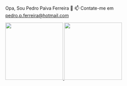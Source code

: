 Opa, Sou Pedro Paiva Ferreira 👋
📫 Contate-me em pedro.p.ferreira@hotmail.com

<div>
<a href="https://github.com/seu-usuário-aqui">
<img loading="lazy" height="180em" src="https://github-readme-stats.vercel.app/api/top-langs/?username=pedropaivaf&layout=compact&langs_count=7&theme=dracula"/>
<img loading="lazy" height="180em" src="https://github-readme-stats.vercel.app/api?username=pedropaivaf&show_icons=true&theme=dracula&include_all_commits=true&count_private=true"/>
</div>
